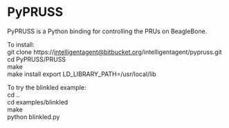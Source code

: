 PyPRUSS
=======
PyPRUSS is a Python binding for controlling the 
PRUs on BeagleBone. 

To install:  
git clone https://intelligentagent@bitbucket.org/intelligentagent/pypruss.git  
cd PyPRUSS/PRUSS  
make  
make install
export LD_LIBRARY_PATH=/usr/local/lib  
  
To try the blinkled example:  
cd ..  
cd examples/blinkled  
make  
python blinkled.py  
